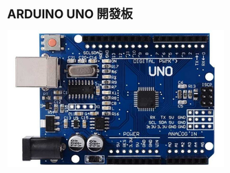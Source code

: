# ARDUINO UNO 開發板

![image](https://github.com/liping588/mp3_player/blob/master/image/arduino_uno_r3_ch340.jpg)
